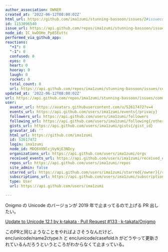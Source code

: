 ```yaml
---
author_association: OWNER
created_at: '2022-06-12T08:00:02Z'
html_url: https://github.com/ima1zumi/stunning-bassoon/issues/2#issuecomment-1153096540
id: 1153096540
issue_url: https://api.github.com/repos/ima1zumi/stunning-bassoon/issues/2
node_id: IC_kwDOHe_Pp85Euttc
performed_via_github_app: 
reactions:
  "+1": 0
  "-1": 0
  confused: 0
  eyes: 0
  heart: 0
  hooray: 0
  laugh: 0
  rocket: 0
  total_count: 0
  url: https://api.github.com/repos/ima1zumi/stunning-bassoon/issues/comments/1153096540/reactions
updated_at: '2022-06-12T08:00:02Z'
url: https://api.github.com/repos/ima1zumi/stunning-bassoon/issues/comments/1153096540
user:
  avatar_url: https://avatars.githubusercontent.com/u/52617472?v=4
  events_url: https://api.github.com/users/ima1zumi/events{/privacy}
  followers_url: https://api.github.com/users/ima1zumi/followers
  following_url: https://api.github.com/users/ima1zumi/following{/other_user}
  gists_url: https://api.github.com/users/ima1zumi/gists{/gist_id}
  gravatar_id: ''
  html_url: https://github.com/ima1zumi
  id: 52617472
  login: ima1zumi
  node_id: MDQ6VXNlcjUyNjE3NDcy
  organizations_url: https://api.github.com/users/ima1zumi/orgs
  received_events_url: https://api.github.com/users/ima1zumi/received_events
  repos_url: https://api.github.com/users/ima1zumi/repos
  site_admin: false
  starred_url: https://api.github.com/users/ima1zumi/starred{/owner}{/repo}
  subscriptions_url: https://api.github.com/users/ima1zumi/subscriptions
  type: User
  url: https://api.github.com/users/ima1zumi

---
```

Onigmo の Unicode のバージョンが 2019 年で止まってるので上げる PR 出したい。

[Update to Unicode 12.1 by k-takata · Pull Request #133 · k-takata/Onigmo](https://github.com/k-takata/Onigmo/pull/133/commits/2dbb0fdc1bfa5d0ecedb98dbf7e18ea2743ef848)

このPRと同じようなことをやればよさそうなんだけど、enc/unicode/name2ctype.h と enc/unicode/casefold.h がどうやって更新されているんだろうというところがわからなくて止まっている。